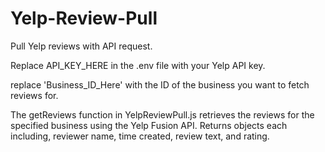 # Yelp-Review-Pull
Pull Yelp reviews with API request.

Replace API_KEY_HERE in the .env file with your Yelp API key.

replace 'Business_ID_Here' with the ID of the business you want to fetch reviews for.

The getReviews function in YelpReviewPull.js retrieves the reviews for the specified business using the Yelp Fusion API. Returns objects each including, reviewer name, time created, review text, and rating.